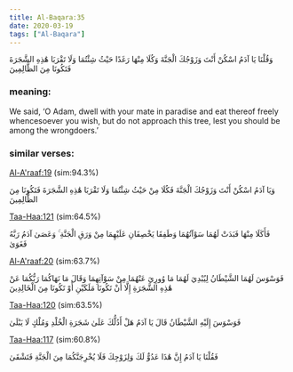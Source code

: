 ```yaml
---
title: Al-Baqara:35
date: 2020-03-19
tags: ["Al-Baqara"]
---
```

وَقُلْنَا يَا آدَمُ اسْكُنْ أَنْتَ وَزَوْجُكَ الْجَنَّةَ وَكُلَا مِنْهَا رَغَدًا حَيْثُ شِئْتُمَا وَلَا تَقْرَبَا هَٰذِهِ الشَّجَرَةَ فَتَكُونَا مِنَ الظَّالِمِينَ
### meaning: 
We said, ‘O Adam, dwell with your mate in paradise and eat thereof freely whencesoever you wish, but do not approach this tree, lest you should be among the wrongdoers.’
### similar verses: 

[Al-A'raaf:19](/7/19) (sim:94.3%)

وَيَا آدَمُ اسْكُنْ أَنْتَ وَزَوْجُكَ الْجَنَّةَ فَكُلَا مِنْ حَيْثُ شِئْتُمَا وَلَا تَقْرَبَا هَٰذِهِ الشَّجَرَةَ فَتَكُونَا مِنَ الظَّالِمِينَ

[Taa-Haa:121](/20/121) (sim:64.5%)

فَأَكَلَا مِنْهَا فَبَدَتْ لَهُمَا سَوْآتُهُمَا وَطَفِقَا يَخْصِفَانِ عَلَيْهِمَا مِنْ وَرَقِ الْجَنَّةِ ۚ وَعَصَىٰ آدَمُ رَبَّهُ فَغَوَىٰ

[Al-A'raaf:20](/7/20) (sim:63.7%)

فَوَسْوَسَ لَهُمَا الشَّيْطَانُ لِيُبْدِيَ لَهُمَا مَا وُورِيَ عَنْهُمَا مِنْ سَوْآتِهِمَا وَقَالَ مَا نَهَاكُمَا رَبُّكُمَا عَنْ هَٰذِهِ الشَّجَرَةِ إِلَّا أَنْ تَكُونَا مَلَكَيْنِ أَوْ تَكُونَا مِنَ الْخَالِدِينَ

[Taa-Haa:120](/20/120) (sim:63.5%)

فَوَسْوَسَ إِلَيْهِ الشَّيْطَانُ قَالَ يَا آدَمُ هَلْ أَدُلُّكَ عَلَىٰ شَجَرَةِ الْخُلْدِ وَمُلْكٍ لَا يَبْلَىٰ

[Taa-Haa:117](/20/117) (sim:60.8%)

فَقُلْنَا يَا آدَمُ إِنَّ هَٰذَا عَدُوٌّ لَكَ وَلِزَوْجِكَ فَلَا يُخْرِجَنَّكُمَا مِنَ الْجَنَّةِ فَتَشْقَىٰ

